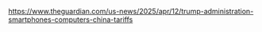 
https://www.theguardian.com/us-news/2025/apr/12/trump-administration-smartphones-computers-china-tariffs

